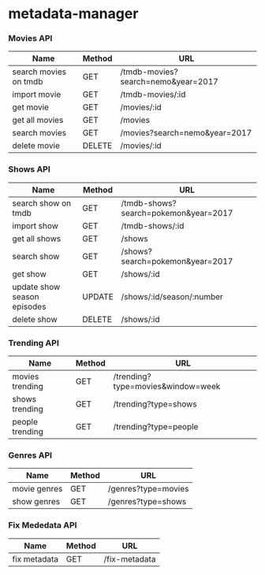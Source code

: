 # metadata-manager

### Movies API
Name | Method | URL
--- | --- | --- | 
search movies on tmdb | GET | /tmdb-movies?search=nemo&year=2017
import movie | GET | /tmdb-movies/:id
get movie | GET | /movies/:id
get all movies | GET | /movies
search movies | GET | /movies?search=nemo&year=2017
delete movie | DELETE | /movies/:id

### Shows API
Name | Method | URL
--- | --- | --- |
search show on tmdb | GET | /tmdb-shows?search=pokemon&year=2017
import show | GET | /tmdb-shows/:id
get all shows | GET | /shows
search show | GET | /shows?search=pokemon&year=2017
get show | GET | /shows/:id
update show season episodes | UPDATE | /shows/:id/season/:number
delete show | DELETE | /shows/:id

### Trending API
Name | Method | URL
--- | --- | --- | 
movies trending| GET | /trending?type=movies&window=week
shows trending| GET | /trending?type=shows
people trending| GET | /trending?type=people


### Genres API
Name | Method | URL
--- | --- | --- | 
movie genres| GET | /genres?type=movies
show genres| GET | /genres?type=shows

### Fix Mededata API
Name | Method | URL
--- | --- | --- | 
fix metadata | GET | /fix-metadata



